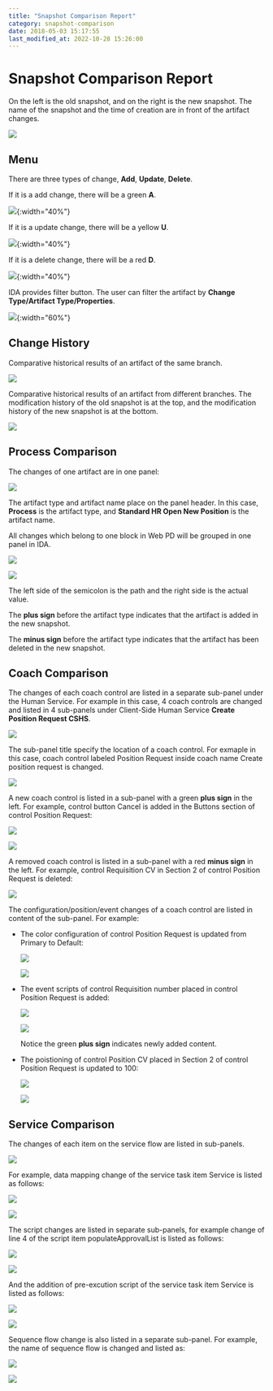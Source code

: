 ```yaml
---
title: "Snapshot Comparison Report"
category: snapshot-comparison
date: 2018-05-03 15:17:55
last_modified_at: 2022-10-28 15:26:00
---
```


# Snapshot Comparison Report

On the left is the old snapshot, and on the right is the new snapshot. The name of the snapshot and the time of creation are in front of the artifact changes.

![][snanshot-comparison-name-of-snapshot]


## Menu

There are three types of change,  **Add**,  **Update**,  **Delete**.

If it is a add change, there will be a green **A**.

![][merge-report-menu-add]{:width="40%"}

If it is a update change, there will be a yellow **U**.

![][merge-report-menu-update]{:width="40%"}

If it is a delete change, there will be a red **D**.

![][merge-report-menu-delete]{:width="40%"}

IDA provides filter button. The user can filter the artifact by **Change Type/Artifact Type/Properties**.

![][merge-report-menu-filter]{:width="60%"}


## Change History

Comparative historical results of an artifact of the same branch.

![][change-history-same-branch]

Comparative historical results of an artifact from different branches. The modification history of the old snapshot is at the top, and the modification history of the new snapshot is at the bottom.

![][change-history-different-branches]


## Process Comparison
The changes of one artifact are in one panel:

![][snapshot-comparison-artifact-changes]

The artifact type and artifact name place on the panel header. In this case, **Process** is the artifact type, and **Standard HR Open New Position** is the artifact name.

All changes which belong to one block in Web PD will be grouped in one panel in IDA.

![][bpm-changes]

![][change-in-ida]

The left side of the semicolon is the path and the right side is the actual value.

The **plus sign** before the artifact type indicates that the artifact is added in the new snapshot.

The **minus sign** before the artifact type indicates that the artifact has been deleted in the new snapshot.

## Coach Comparison

The changes of each coach control are listed in a separate sub-panel under the Human Service. For example in this case, 4 coach controls are changed and listed in 4 sub-panels under Client-Side Human Service **Create Position Request CSHS**.

![][snapshot-comparison-coach-changes]

The sub-panel title specify the location of a coach control. For exmaple in this case, coach control labeled Position Request inside coach name Create position request is changed.

![][snapshot-comparison-coach-control-changes]

A new coach control is listed in a sub-panel with a green **plus sign** in the left. For example, control button Cancel is added in the Buttons section of control Position Request:

![][snapshot-comparison-coach-control-added-webpd]

![][snapshot-comparison-coach-control-added]

A removed coach control is listed in a sub-panel with a red **minus sign** in the left. For example, control Requisition CV in Section 2 of control Position Request is deleted:

![][snapshot-comparison-coach-control-deleted]

The configuration/position/event changes of a coach control are listed in content of the sub-panel. For example:

- The color configuration of control Position Request is updated from Primary to Default:

  ![][snapshot-comparison-coach-control-config-changes-webpd]

  ![][snapshot-comparison-coach-control-config-changes]

- The event scripts of control Requisition number placed in control Position Request is added: 

  ![][snapshot-comparison-coach-control-event-changes-webpd]

  ![][snapshot-comparison-coach-control-event-changes]

  Notice the green **plus sign** indicates newly added content.

- The poistioning of control Position CV placed in Section 2 of control Position Request is updated to 100:
 
  ![][snapshot-comparison-coach-control-positioning-changes-webpd]

  ![][snapshot-comparison-coach-control-positioning-changes]

## Service Comparison

The changes of each item on the service flow are listed in sub-panels.

  ![][snapshot-comparison-sf-changes]

For example, data mapping change of the service task item Service is listed as follows:

  ![][snapshot-comparison-sf-mapping-changes-webpd]
 
  ![][snapshot-comparison-sf-mapping-changes]

The script changes are listed in separate sub-panels, for example change of line 4 of the script item populateApprovalList is listed as follows:

  ![][snapshot-comparison-sf-script-changes-webpd]
 
  ![][snapshot-comparison-sf-script-changes]
  
And the addition of pre-excution script of the service task item Service is listed as follows:

  ![][snapshot-comparison-sf-prescript-changes-webpd]
 
  ![][snapshot-comparison-sf-prescript-changes]

Sequence flow change is also listed in a separate sub-panel. For example, the name of sequence flow is changed and listed as:

  ![][snapshot-comparison-sf-sequence-changes-webpd]
 
  ![][snapshot-comparison-sf-sequence-changes]



[bpm-changes]: ../images/snapshot-comparison/bpm-changes.png
[change-in-ida]: ../images/snapshot-comparison/change-in-ida.png
[snapshot-comparison-artifact-changes]: ../images/snapshot-comparison/snapshot-comparison-artifact-changes.png
[merge-report-menu-add]: ../images/snapshot-comparison/merge-report-menu-add.png
[merge-report-menu-update]: ../images/snapshot-comparison/merge-report-menu-update.png
[merge-report-menu-delete]: ../images/snapshot-comparison/merge-report-menu-delete.png
[merge-report-menu-filter]: ../images/snapshot-comparison/merge-report-menu-filter.png
[snapshot-comparison-report]: ../images/snapshot-comparison/snapshot-comparison-report.png
[snanshot-comparison-name-of-snapshot]: ../images/snapshot-comparison/snanshot-comparison-name-of-snapshot.png
[snapshot-comparison-coach-changes]: ../images/snapshot-comparison/snapshot-comparison-coach-changes.png
[snapshot-comparison-coach-control-changes]: ../images/snapshot-comparison/snapshot-comparison-coach-control-changes.png
[snapshot-comparison-coach-control-config-changes]: ../images/snapshot-comparison/snapshot-comparison-coach-control-config-changes.png
[snapshot-comparison-coach-control-config-changes-webpd]: ../images/snapshot-comparison/snapshot-comparison-coach-control-config-changes-webpd.png
[snapshot-comparison-coach-control-event-changes]: ../images/snapshot-comparison/snapshot-comparison-coach-control-event-changes.png
[snapshot-comparison-coach-control-event-changes-webpd]: ../images/snapshot-comparison/snapshot-comparison-coach-control-event-changes-webpd.png
[snapshot-comparison-coach-control-positioning-changes]: ../images/snapshot-comparison/snapshot-comparison-coach-control-positioning-changes.png
[snapshot-comparison-coach-control-positioning-changes-webpd]: ../images/snapshot-comparison/snapshot-comparison-coach-control-positioning-changes-webpd.png
[snapshot-comparison-coach-control-added]: ../images/snapshot-comparison/snapshot-comparison-coach-control-added.png
[snapshot-comparison-coach-control-added-webpd]: ../images/snapshot-comparison/snapshot-comparison-coach-control-added-webpd.png
[snapshot-comparison-coach-control-deleted]: ../images/snapshot-comparison/snapshot-comparison-coach-control-deleted.png
[snapshot-comparison-sf-changes]: ../images/snapshot-comparison/snapshot-comparison-sf-changes.png
[snapshot-comparison-sf-script-changes]: ../images/snapshot-comparison/snapshot-comparison-sf-script-changes.png
[snapshot-comparison-sf-script-changes-webpd]: ../images/snapshot-comparison/snapshot-comparison-sf-script-changes-webpd.png
[snapshot-comparison-sf-prescript-changes]: ../images/snapshot-comparison/snapshot-comparison-sf-prescript-changes.png
[snapshot-comparison-sf-prescript-changes-webpd]: ../images/snapshot-comparison/snapshot-comparison-sf-prescript-changes-webpd.png
[snapshot-comparison-sf-sequence-changes]: ../images/snapshot-comparison/snapshot-comparison-sf-sequence-changes.png
[snapshot-comparison-sf-sequence-changes-webpd]: ../images/snapshot-comparison/snapshot-comparison-sf-sequence-changes-webpd.png
[snapshot-comparison-sf-mapping-changes]: ../images/snapshot-comparison/snapshot-comparison-sf-mapping-changes.png
[snapshot-comparison-sf-mapping-changes-webpd]: ../images/snapshot-comparison/snapshot-comparison-sf-mapping-changes-webpd.png
[change-history-same-branch]: ../images/snapshot-comparison/change-history-same-branch.png
[change-history-different-branches]: ../images/snapshot-comparison/change-history-different-branches.png